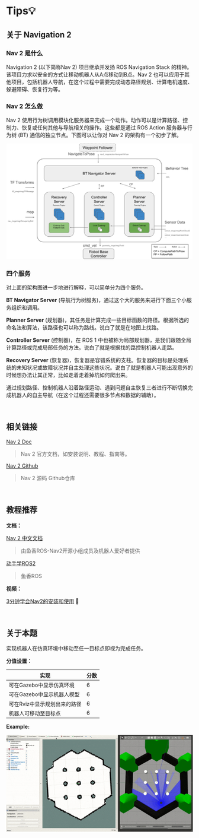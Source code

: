# Tips💡

## 关于 Navigation 2

### Nav 2 是什么

Navigation 2 (以下简称Nav 2) 项目继承并发扬 ROS Navigation Stack 的精神。该项目力求以安全的方式让移动机器人从A点移动到B点。Nav 2 也可以应用于其他项目，包括机器人导航，在这个过程中需要完成动态路径规划、计算电机速度、躲避障碍、恢复行为等。

### Nav 2 怎么做

Nav 2 使用行为树调用模块化服务器来完成一个动作。动作可以是计算路径、控制力、恢复或任何其他与导航相关的操作。这些都是通过 ROS Action 服务器与行为树 (BT) 通信的独立节点。下图可以让你对 Nav 2 的架构有一个初步了解。

![nav2](../img/nav2.png)

### 四个服务

对上面的架构图进一步地进行解释，可以简单分为四个服务。

**BT Navigator Server** (导航行为树服务)，通过这个大的服务来进行下面三个小服务组织和调用。

**Planner Server** (规划器)，其任务是计算完成一些目标函数的路径。根据所选的命名法和算法，该路径也可以称为路线。说白了就是在地图上找路。

**Controller Server** (控制器)，在 ROS 1 中也被称为局部规划器，是我们跟随全局计算路径或完成局部任务的方法。说白了就是根据找的路控制机器人走路。

**Recovery Server** (恢复器)，恢复器是容错系统的支柱。恢复器的目标是处理系统的未知状况或故障状况并自主处理这些状况。说白了就是机器人可能出现意外的时候想办法让其正常，比如走着走着掉坑如何爬出来。

通过规划路径、控制机器人沿着路径运动、遇到问题自主恢复三者进行不断切换完成机器人的自主导航（在这个过程还需要很多节点和数据的辅助）。

<br>

## 相关链接

[Nav 2 Doc](https://navigation.ros.org/)

> Nav 2 官方文档，如安装说明、教程、指南等。

[Nav 2 Github](https://github.com/ros-planning/navigation2)
> Nav 2 源码 Github仓库

<br>

## 教程推荐

**文档：**

[Nav 2 中文文档](http://dev.ros2.fishros.com/doc/)

> 由鱼香ROS-Nav2开源小组成员及机器人爱好者提供

[动手学ROS2](https://fishros.com/d2lros2/#/)

> 鱼香ROS

**视频：**

[3分钟学会Nav2的安装和使用](https://www.bilibili.com/video/BV1wu4y137fX/) 🥹

<br>

## 关于本题

实现机器人在仿真环境中移动至任一目标点即视为完成任务。

**分值设置：**

| 实现                      |分数|
|--------------------------|----|
| 可在Gazebo中显示仿真环境    | 6  |
| 可在Gazebo中显示机器人模型  | 6  |
| 可在Rviz中显示规划出来的路径 | 6  |
| 机器人可移动至目标点        | 6  |

**Example:**

![nav2](../img/nav2.gif)
